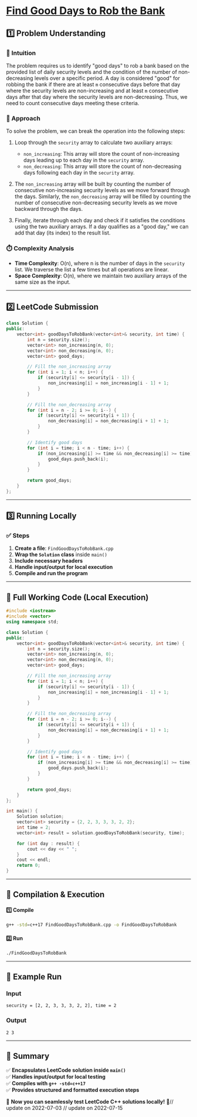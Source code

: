 # **[Find Good Days to Rob the Bank](https://leetcode.com/problems/find-good-days-to-rob-the-bank/description/)**  

## **1️⃣ Problem Understanding**  
### **📌 Intuition**  
The problem requires us to identify "good days" to rob a bank based on the provided list of daily security levels and the condition of the number of non-decreasing levels over a specific period. A day is considered "good" for robbing the bank if there are at least `m` consecutive days before that day where the security levels are non-increasing and at least `m` consecutive days after that day where the security levels are non-decreasing. Thus, we need to count consecutive days meeting these criteria.

### **🚀 Approach**  
To solve the problem, we can break the operation into the following steps:
1. Loop through the `security` array to calculate two auxiliary arrays:
   - `non_increasing`: This array will store the count of non-increasing days leading up to each day in the `security` array.
   - `non_decreasing`: This array will store the count of non-decreasing days following each day in the `security` array.
  
2. The `non_increasing` array will be built by counting the number of consecutive non-increasing security levels as we move forward through the days. Similarly, the `non_decreasing` array will be filled by counting the number of consecutive non-decreasing security levels as we move backward through the days.

3. Finally, iterate through each day and check if it satisfies the conditions using the two auxiliary arrays. If a day qualifies as a "good day," we can add that day (its index) to the result list.

### **⏱️ Complexity Analysis**  
- **Time Complexity**: O(n), where n is the number of days in the `security` list. We traverse the list a few times but all operations are linear.
- **Space Complexity**: O(n), where we maintain two auxiliary arrays of the same size as the input.

---  

## **2️⃣ LeetCode Submission**  
```cpp
class Solution {
public:
    vector<int> goodDaysToRobBank(vector<int>& security, int time) {
        int n = security.size();
        vector<int> non_increasing(n, 0);
        vector<int> non_decreasing(n, 0);
        vector<int> good_days;

        // Fill the non_increasing array
        for (int i = 1; i < n; i++) {
            if (security[i] <= security[i - 1]) {
                non_increasing[i] = non_increasing[i - 1] + 1;
            }
        }

        // Fill the non_decreasing array
        for (int i = n - 2; i >= 0; i--) {
            if (security[i] <= security[i + 1]) {
                non_decreasing[i] = non_decreasing[i + 1] + 1;
            }
        }

        // Identify good days
        for (int i = time; i < n - time; i++) {
            if (non_increasing[i] >= time && non_decreasing[i] >= time) {
                good_days.push_back(i);
            }
        }

        return good_days;
    }
};  
```  

---  

## **3️⃣ Running Locally**  
### **✅ Steps**  
1. **Create a file**: `FindGoodDaysToRobBank.cpp`  
2. **Wrap the `Solution` class** inside `main()`  
3. **Include necessary headers**  
4. **Handle input/output for local execution**  
5. **Compile and run the program**  

---  

## **📝 Full Working Code (Local Execution)**  
```cpp
#include <iostream>
#include <vector>
using namespace std;

class Solution {
public:
    vector<int> goodDaysToRobBank(vector<int>& security, int time) {
        int n = security.size();
        vector<int> non_increasing(n, 0);
        vector<int> non_decreasing(n, 0);
        vector<int> good_days;

        // Fill the non_increasing array
        for (int i = 1; i < n; i++) {
            if (security[i] <= security[i - 1]) {
                non_increasing[i] = non_increasing[i - 1] + 1;
            }
        }

        // Fill the non_decreasing array
        for (int i = n - 2; i >= 0; i--) {
            if (security[i] <= security[i + 1]) {
                non_decreasing[i] = non_decreasing[i + 1] + 1;
            }
        }

        // Identify good days
        for (int i = time; i < n - time; i++) {
            if (non_increasing[i] >= time && non_decreasing[i] >= time) {
                good_days.push_back(i);
            }
        }

        return good_days;
    }
};

int main() {
    Solution solution;
    vector<int> security = {2, 2, 3, 3, 3, 2, 2};
    int time = 2;
    vector<int> result = solution.goodDaysToRobBank(security, time);

    for (int day : result) {
        cout << day << " ";
    }
    cout << endl;
    return 0;
}
```  

---  

## **🔧 Compilation & Execution**  
#### **1️⃣ Compile**  
```bash
g++ -std=c++17 FindGoodDaysToRobBank.cpp -o FindGoodDaysToRobBank
```  

#### **2️⃣ Run**  
```bash
./FindGoodDaysToRobBank
```  

---  

## **🎯 Example Run**  
### **Input**  
```
security = [2, 2, 3, 3, 3, 2, 2], time = 2
```  
### **Output**  
```
2 3 
```  

---  

## **📌 Summary**  
✅ **Encapsulates LeetCode solution inside `main()`**  
✅ **Handles input/output for local testing**  
✅ **Compiles with `g++ -std=c++17`**  
✅ **Provides structured and formatted execution steps**  

🚀 **Now you can seamlessly test LeetCode C++ solutions locally!** 🚀// update on 2022-07-03
// update on 2022-07-15
